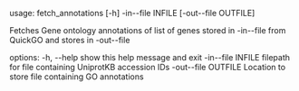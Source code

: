 usage: fetch_annotations [-h] -in--file INFILE [-out--file OUTFILE]

Fetches Gene ontology annotations of list of genes stored in -in--file from
QuickGO and stores in -out--file

options:
  -h, --help          show this help message and exit
  -in--file INFILE    filepath for file containing UniprotKB accession IDs
  -out--file OUTFILE  Location to store file containing GO annotations
